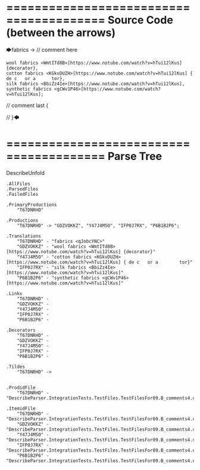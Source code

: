 ========================================
Source Code (between the arrows)
========================================

🡆fabrics <qJobcYNC> -> // comment here

    wool fabrics <WmtITd8B>[https://www.notube.com/watch?v=hTui12lKus] {decorator},
    cotton fabrics <KGkvDUZH>[https://www.notube.com/watch?v=hTui12lKus] { de c   or a 		tor},
    silk fabrics <BbiZz4Ie>[https://www.notube.com/watch?v=hTui12lKus],
    synthetic fabrics <gCWv1P46>[https://www.notube.com/watch?v=hTui12lKus];

// comment last {

// }🡄

========================================
Parse Tree
========================================
DescribeUnfold

    .AllFiles
    .ParsedFiles
    .FailedFiles

    .PrimaryProductions
        "T67DNRHD" 

    .Productions
        "T67DNRHD" -> "GDZVOKKZ", "Y47J4M5O", "IFP0J7RX", "P6B1B2P6";

    .Translations
        "T67DNRHD" - "fabrics <qJobcYNC>"
        "GDZVOKKZ" - "wool fabrics <WmtITd8B>[https://www.notube.com/watch?v=hTui12lKus] {decorator}"
        "Y47J4M5O" - "cotton fabrics <KGkvDUZH>[https://www.notube.com/watch?v=hTui12lKus] { de c   or a 		tor}"
        "IFP0J7RX" - "silk fabrics <BbiZz4Ie>[https://www.notube.com/watch?v=hTui12lKus]"
        "P6B1B2P6" - "synthetic fabrics <gCWv1P46>[https://www.notube.com/watch?v=hTui12lKus]"

    .Links
        "T67DNRHD" - 
        "GDZVOKKZ" - 
        "Y47J4M5O" - 
        "IFP0J7RX" - 
        "P6B1B2P6" - 

    .Decorators
        "T67DNRHD" - 
        "GDZVOKKZ" - 
        "Y47J4M5O" - 
        "IFP0J7RX" - 
        "P6B1B2P6" - 

    .Tildes
        "T67DNRHD" -> 


    .ProdidFile
        "T67DNRHD" - "DescribeParser.IntegrationTests.TestFiles.TestFilesFor09.B_comments4.ds"

    .ItemidFile
        "T67DNRHD" - "DescribeParser.IntegrationTests.TestFiles.TestFilesFor09.B_comments4.ds"
        "GDZVOKKZ" - "DescribeParser.IntegrationTests.TestFiles.TestFilesFor09.B_comments4.ds"
        "Y47J4M5O" - "DescribeParser.IntegrationTests.TestFiles.TestFilesFor09.B_comments4.ds"
        "IFP0J7RX" - "DescribeParser.IntegrationTests.TestFiles.TestFilesFor09.B_comments4.ds"
        "P6B1B2P6" - "DescribeParser.IntegrationTests.TestFiles.TestFilesFor09.B_comments4.ds"

